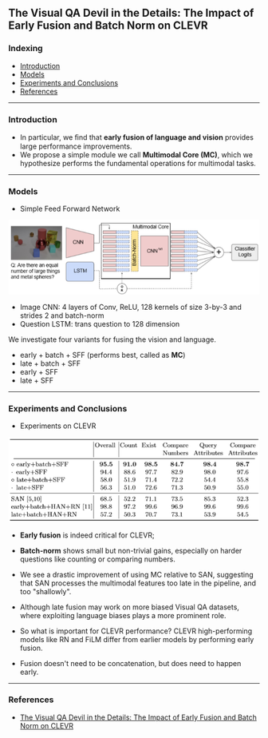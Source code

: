 ## The Visual QA Devil in the Details: The Impact of Early Fusion and Batch Norm on CLEVR

### Indexing
- [Introduction](#Introduction)
- [Models](#Models)
- [Experiments and Conclusions](#Experiments-and-Conclusions)
- [References](#References)
---
### Introduction
- In particular, we ﬁnd that **early fusion of language and vision** provides large performance improvements. 
- We propose a simple module we call **Multimodal Core (MC)**, which we hypothesize performs the fundamental operations for multimodal tasks. 

---
### Models
- Simple Feed Forward Network
<img src="https://github.com/qiuyue1993/Notes/blob/master/VQA/images/Paper-Summarize_The-Visual-QA-Devil-in-the-Details-The-Impact-of-Early-Fusion-and-Batch-Norm-on-CLEVR_Multimodal-Core.png" width="600" hegiht="400" align=center/>


- Image CNN: 4 layers of Conv, ReLU, 128 kernels of size 3-by-3 and strides 2 and batch-norm
- Question LSTM: trans question to 128 dimension

We investigate four variants for fusing the vision and language.
- early + batch + SFF (performs best, called as **MC**)
- late + batch + SFF
- early + SFF
- late + SFF
---
### Experiments and Conclusions
- Experiments on CLEVR

<img src="https://github.com/qiuyue1993/Notes/blob/master/VQA/images/Paper-Summarize_The-Visual-QA-Devil-in-the-Details-The-Impact-of-Early-Fusion-and-Batch-Norm-on-CLEVR_Results-on-CLEVR.png" width="600" hegiht="400" align=center/>

- **Early fusion** is indeed critical for CLEVR;
- **Batch-norm** shows small but non-trivial gains, especially on harder questions like counting or comparing numbers.
- We see a drastic improvement of using MC relative to SAN, suggesting that SAN processes the multimodal features too late in the pipeline, and too "shallowly".

- Although late fusion may work on more biased Visual QA datasets, where exploiting language biases plays a more prominent role.

- So what is important for CLEVR performance? CLEVR high-performing models like RN and FiLM differ from earlier models by performing early fusion.
- Fusion doesn't need to be concatenation, but does need to happen early.

---
### References
- [The Visual QA Devil in the Details: The Impact of Early Fusion and Batch Norm on CLEVR](https://arxiv.org/pdf/1809.04482.pdf)
